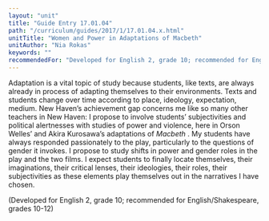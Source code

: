 ```yaml
---
layout: "unit"
title: "Guide Entry 17.01.04"
path: "/curriculum/guides/2017/1/17.01.04.x.html"
unitTitle: "Women and Power in Adaptations of Macbeth"
unitAuthor: "Nia Rokas"
keywords: ""
recommendedFor: "Developed for English 2, grade 10; recommended for English/Shakespeare, grades 10-12"
---
```

<main>
<p>
Adaptation is a vital topic of study because students, like texts, are always already in process of adapting themselves to their environments. Texts and students change over time according to place, ideology, expectation, medium. New Haven’s achievement gap concerns me like so many other teachers in New Haven: I propose to involve students’ subjectivities and political alertnesses with studies of power and violence, here in Orson Welles’ and Akira Kurosawa’s adaptations of
<em>
Macbeth
</em>
. My students have always responded passionately to the play, particularly to the questions of gender it invokes. I propose to study shifts in power and gender roles in the play and the two films. I expect students to finally locate themselves, their imaginations, their critical lenses, their ideologies, their roles, their subjectivities as these elements play themselves out in the narratives I have chosen.
</p>
<p>
(Developed for English 2, grade 10; recommended for English/Shakespeare, grades 10-12)
</p>
</main>